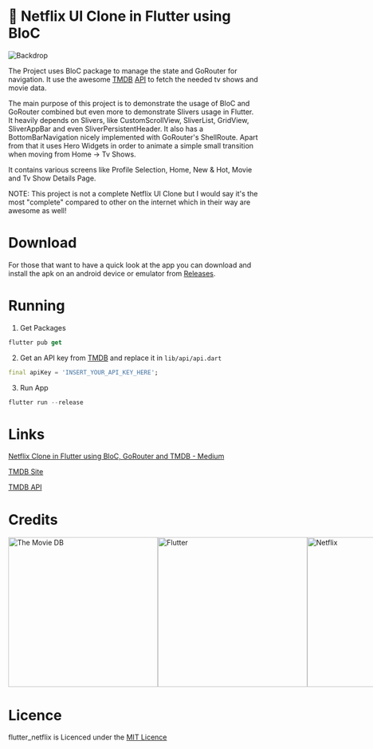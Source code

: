 # 🚀 Netflix UI Clone in Flutter using BloC

![Backdrop](https://user-images.githubusercontent.com/9529847/200143091-d3d65ea0-128d-4adc-800f-369158b11f71.png)

The Project uses BloC package to manage the state and GoRouter for navigation. It use the awesome [TMDB](https://www.themoviedb.org/) [API](https://www.themoviedb.org/documentation/api) to fetch the needed tv shows and movie data.

The main purpose of this project is to demonstrate the usage of BloC and GoRouter combined but even more to demonstrate Slivers usage in Flutter. It heavily depends on Slivers, like CustomScrollView, SliverList, GridView, SliverAppBar and even SliverPersistentHeader. It also has a BottomBarNavigation nicely implemented with GoRouter's ShellRoute. Apart from that it uses Hero Widgets in order to animate a simple small transition when moving from Home -> Tv Shows.

It contains various screens like Profile Selection, Home, New & Hot, Movie and Tv Show Details Page.

NOTE: This project is not a complete Netflix UI Clone but I would say it's the most "complete" compared to other on the internet which in their way are awesome as well!

# Download
For those that want to have a quick look at the app you can download and install the apk on an android device or emulator from [Releases](https://github.com/angjelkom/flutter_netflix/releases/download/1.0.0/flutter-netflix-1.0.0.apk).

# Running
1. Get Packages
```dart
flutter pub get
```
2. Get an API key from [TMDB](https://www.themoviedb.org/documentation/api) and replace it in `lib/api/api.dart`
```dart
final apiKey = 'INSERT_YOUR_API_KEY_HERE';
```
3. Run App
```dart
flutter run --release
```

# Links

[Netflix Clone in Flutter using BloC, GoRouter and TMDB - Medium](https://medium.com/@angjelkom/netflix-clone-in-flutter-using-bloc-gorouter-and-tmdb-2eeff4d22a75)

[TMDB Site](https://www.themoviedb.org/)

[TMDB API](https://www.themoviedb.org/documentation/api)


# Credits
<section style="display:flex;justify-content:space-around;align-items:center;">
<a href="https://www.themoviedb.org/" target="_blank"><img alt="The Movie DB" width="300px" src="https://www.themoviedb.org/assets/2/v4/logos/v2/blue_square_2-d537fb228cf3ded904ef09b136fe3fec72548ebc1fea3fbbd1ad9e36364db38b.svg" /></a>
<a href="https://flutter.dev/" target="_blank"><img alt="Flutter" width="300px" src="https://user-images.githubusercontent.com/9529847/200143348-055a2186-8019-43a1-8efc-39d7ffd888ba.svg" /></a>
<a href="https://netflix.com/" target="_blank"><img alt="Netflix" width="300px" src="https://user-images.githubusercontent.com/9529847/200143140-67eec42b-fada-4c48-8183-6e3cd650a674.png" /></a>
</section>

# Licence
flutter_netflix is Licenced under the [MIT Licence](https://github.com/echonox/main/LICENSE)
